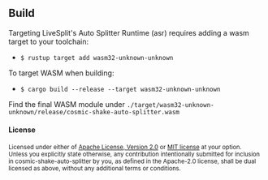 ## Build

Targeting LiveSplit's Auto Splitter Runtime (asr) requires adding a wasm target to your toolchain:

- `$ rustup target add wasm32-unknown-unknown`

To target WASM when building:

- `$ cargo build --release --target wasm32-unknown-unknown`

Find the final WASM module under `./target/wasm32-unknown-unknown/release/cosmic-shake-auto-splitter.wasm`

#### License

<sup>
Licensed under either of <a href="LICENSE-APACHE">Apache License, Version
2.0</a> or <a href="LICENSE-MIT">MIT license</a> at your option.       
</sup>

<br>

<sub>
Unless you explicitly state otherwise, any contribution intentionally submitted
for inclusion in cosmic-shake-auto-splitter by you, as defined in the Apache-2.0 license, shall be
dual licensed as above, without any additional terms or conditions.    
</sub>
